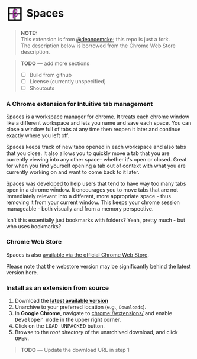 # <img src="/img/icon48.png" align="absmiddle"> Spaces

> **NOTE:** \
> This extension is from [@deanoemcke](https://github.com/deanoemcke); this repo is just a fork. \
> The description below is borrowed from the Chrome Web Store description.

> **TODO** &mdash; add more sections
> - [ ] Build from github
> - [ ] License (currently unspecified)
> - [ ] Shoutouts

### A Chrome extension for Intuitive tab management

Spaces is a workspace manager for chrome.
It treats each chrome window like a different workspace and lets you name and save each space.
You can close a window full of tabs at any time then reopen it later and continue exactly
where you left off.

Spaces keeps track of new tabs opened in each workspace and also tabs that you close.
It also allows you to quickly move a tab that you are currently viewing into any
other space- whether it's open or closed.
Great for when you find yourself opening a tab out of context with what you are currently
working on and want to come back to it later.

Spaces was developed to help users that tend to have way too many tabs open in a chrome window.
It encourages you to move tabs that are not immediately relevant into a different,
more appropriate space - thus removing it from your current window.
This keeps your chrome session manageable - both visually and from a memory perspective.

Isn't this essentially just bookmarks with folders? Yeah, pretty much - but who uses bookmarks?

### Chrome Web Store

Spaces is also [available via the official Chrome Web Store](https://chrome.google.com/webstore/detail/spaces/cenkmofngpohdnkbjdpilgpmbiiljjim).

Please note that the webstore version may be significantly behind the latest version here.

### Install as an extension from source

1. Download the **[latest available version](https://github.com/jmason888/spaces/archive/master.zip)** 
2. Unarchive to your preferred location (e.g., `Downloads`).
2. In **Google Chrome**, navigate to [chrome://extensions/](chrome://extensions/) and enable <kbd>Developer mode</kbd> in the upper right corner.
3. Click on the <kbd>LOAD UNPACKED</kbd> button.
4. Browse to the _root directory_ of the unarchived download, and click <kbd>OPEN</kbd>.

> **TODO** &mdash; Update the download URL in step 1
